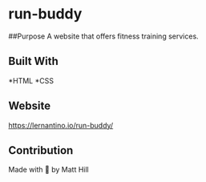 # run-buddy

##Purpose
A website that offers fitness training services.

## Built With 
*HTML
*CSS

## Website 
https://lernantino.io/run-buddy/

## Contribution 
Made with 💖 by Matt Hill 
